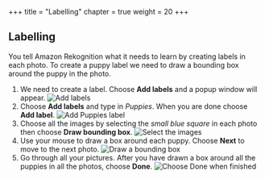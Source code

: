 +++
title = "Labelling"
chapter = true
weight = 20
+++

## Labelling

You tell Amazon Rekognition what it needs to learn by creating labels in each photo. To create a puppy label we need to draw a bounding box around the puppy in the photo.

1. We need to create a label. Choose **Add labels** and a popup window will appear.
![Add labels](30_labelling/images/labelling-01.png "Add labels")
2. Choose **Add labels** and type in *Puppies*. When you are done choose **Add label**.
![Add Puppies label](30_labelling/images/labelling-02.png "Add Puppies label")
3. Choose all the images by selecting the *small blue square* in each photo then choose **Draw bounding box**.
![Select the images](30_labelling/images/labelling-03.png "Select the images")
4. Use your mouse to draw a box around each puppy. Choose **Next** to move to the next photo.
![Draw a bounding box](30_labelling/images/labelling-04.png "Draw bounding box")
5. Go through all your pictures. After you have drawn a box around all the puppies in all the photos, choose **Done**.
![Choose Done when finished](30_labelling/images/labelling-05.png "Choose Done when finished")
